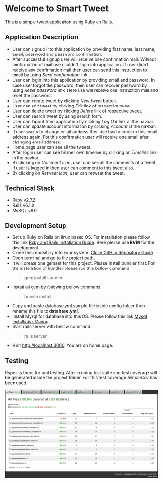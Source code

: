 # Welcome to Smart Tweet

This is a simple tweet application using Ruby on Rails.

## Application Description
- User can signup into this application by providing first name, last name, email, password and password confirmation.
- After successful signup user will receive one confirmation mail. Without confirmation of mail use couldn't login into application. If user didn't receive any confirmation mail then user can send this instruction to email by using *Send confirmation* link.
- User can login into this application by providing email and password. In case user forgot the password, then user can recover password by using *Reset password* link. Here use will receive one instruction mail and reset the password.
- User can create tweet by clicking *New tweet* button.
- User can edit tweet by clicking *Edit* link of respective tweet.
- User can delete tweet by clicking *Delete* link of respective tweet.
- User can search tweet by using search form.
- User can logout from application by clicking *Log Out* link at the navbar.
- User can update account information by clicking *Account* at the navbar.
- If user wants to change email address then use has to confirm this email address again. For this confirmation user will receive one email after changing email address.
- Home page user can see all the tweets.
- After login user can see his/her own timeline by clicking on *Timeline* link in the navbar.
- By clicking on *Comment icon*, user can see all the comments of a tweet. If user is logged in then user can comment to this tweet also.
- By clicking on *Retweet icon*, user can retweet the tweet.

## Technical Stack
- Ruby v2.7.2
- Rails v6.1.0
- MySQL v8.0

## Development Setup

- Set up Ruby on Rails on linux based OS. For installation please follow this link [Ruby and Rails Installation Guide](https://gorails.com/setup/ubuntu/18.04). Here please use **RVM** for the development.
- Clone this repository into your system. [Clone GitHub Repository Guide](https://help.github.com/en/github/creating-cloning-and-archiving-repositories/cloning-a-repository)
- Open terminal and go to the project path.
- It will create one gemset for this project. Please install bundler first. For the installation of bundler please run this bellow command.
  > gem install bundler
- Install all gem by following bellow command.
  > bundle install
- Copy and paste database.yml.sample file inside config folder then rename this file to **database.yml**.
- Install Mysql for database into this OS. Please follow this link [Mysql Installation Guide](https://www.digitalocean.com/community/tutorials/how-to-install-mysql-on-ubuntu-18-04).
- Start rails server with bellow command.
    > rails server
- Visit [http://localhost:3000](http://localhost:3000). You are on home page.

## Testing

Rspec is there for unit testing. After running test suite one test coverage will be generated inside the project folder. For this test coverage *SimpleCov* has been used.

![test coverage](https://github.com/PalashBera/smart_tweet/blob/master/vendor/coverage.png?raw=true)
